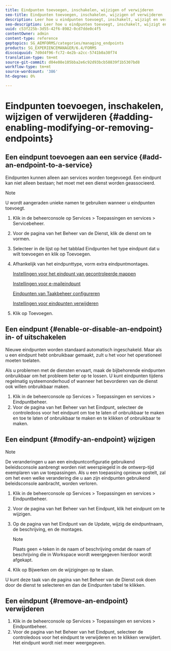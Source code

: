 ```yaml
---
title: Eindpunten toevoegen, inschakelen, wijzigen of verwijderen
seo-title: Eindpunten toevoegen, inschakelen, wijzigen of verwijderen
description: Leer hoe u eindpunten toevoegt, inschakelt, wijzigt en verwijdert.
seo-description: Leer hoe u eindpunten toevoegt, inschakelt, wijzigt en verwijdert.
uuid: c53f225b-3d55-42f6-8982-0cd7dde0c4f5
contentOwner: admin
content-type: reference
geptopics: SG_AEMFORMS/categories/managing_endpoints
products: SG_EXPERIENCEMANAGER/6.4/FORMS
discoiquuid: 7d0d4f96-fc72-4e2b-a2cc-5741b0a30f74
translation-type: tm+mt
source-git-commit: d04e08e105bba2e6c92d93bcb58839f1b5307bd8
workflow-type: tm+mt
source-wordcount: '386'
ht-degree: 0%

---
```



# Eindpunten toevoegen, inschakelen, wijzigen of verwijderen {#adding-enabling-modifying-or-removing-endpoints}

## Een eindpunt toevoegen aan een service {#add-an-endpoint-to-a-service}

Eindpunten kunnen alleen aan services worden toegevoegd. Een eindpunt kan niet alleen bestaan; het moet met een dienst worden geassocieerd.

>[!NOTE]
>
>U wordt aangeraden unieke namen te gebruiken wanneer u eindpunten toevoegt.

1. Klik in de beheerconsole op Services > Toepassingen en services > Servicebeheer.
1. Voor de pagina van het Beheer van de Dienst, klik de dienst om te vormen.
1. Selecteer in de lijst op het tabblad Eindpunten het type eindpunt dat u wilt toevoegen en klik op Toevoegen.
1. Afhankelijk van het eindpunttype, vorm extra eindpuntmontages.

   [Instellingen voor het eindpunt van gecontroleerde mappen](/help/forms/using/admin-help/configuring-watched-folder-endpoints.md#watched-folder-endpoint-settings)

   [Instellingen voor e-maileindpunt](/help/forms/using/admin-help/configuring-email-endpoints.md#email-endpoint-settings)

   [Eindpunten van Taakbeheer configureren](/help/forms/using/admin-help/configuring-task-manager-endpoints.md#configuring-task-manager-endpoints)

   [Instellingen voor eindpunten verwijderen](/help/forms/using/admin-help/configuring-remoting-endpoints.md#remoting-endpoint-settings)

1. Klik op Toevoegen.

## Een eindpunt {#enable-or-disable-an-endpoint} in- of uitschakelen

Nieuwe eindpunten worden standaard automatisch ingeschakeld. Maar als u een eindpunt hebt onbruikbaar gemaakt, zult u het voor het operationeel moeten toelaten.

Als u problemen met de diensten ervaart, maak de bijbehorende eindpunten onbruikbaar om het probleem beter op te lossen. U kunt eindpunten tijdens regelmatig systeemonderhoud of wanneer het bevorderen van de dienst ook willen onbruikbaar maken.

1. Klik in de beheerconsole op Services > Toepassingen en services > Eindpuntbeheer.
1. Voor de pagina van het Beheer van het Eindpunt, selecteer de controledoos voor het eindpunt om toe te laten of onbruikbaar te maken en toe te laten of onbruikbaar te maken en te klikken of onbruikbaar te maken.

## Een eindpunt {#modify-an-endpoint} wijzigen

>[!NOTE]
>
>De veranderingen u aan een eindpuntconfiguratie gebruikend beleidsconsole aanbrengt worden niet weerspiegeld in de ontwerp-tijd exemplaren van uw toepassingen. Als u een toepassing opnieuw opstelt, zal om het even welke verandering die u aan zijn eindpunten gebruikend beleidsconsole aanbracht, worden verloren.

1. Klik in de beheerconsole op Services > Toepassingen en services > Eindpuntbeheer.
1. Voor de pagina van het Beheer van het Eindpunt, klik het eindpunt om te wijzigen.
1. Op de pagina van het Eindpunt van de Update, wijzig de eindpuntnaam, de beschrijving, en de montages.

   >[!NOTE]
   >
   >Plaats geen &lt;-teken in de naam of beschrijving omdat de naam of beschrijving die in Workspace wordt weergegeven hierdoor wordt afgekapt.

1. Klik op Bijwerken om de wijzigingen op te slaan.

U kunt deze taak van de pagina van het Beheer van de Dienst ook doen door de dienst te selecteren en dan de Eindpunten tabel te klikken.

## Een eindpunt {#remove-an-endpoint} verwijderen

1. Klik in de beheerconsole op Services > Toepassingen en services > Eindpuntbeheer.
1. Voor de pagina van het Beheer van het Eindpunt, selecteer de controledoos voor het eindpunt te verwijderen en te klikken verwijdert. Het eindpunt wordt niet meer weergegeven.

